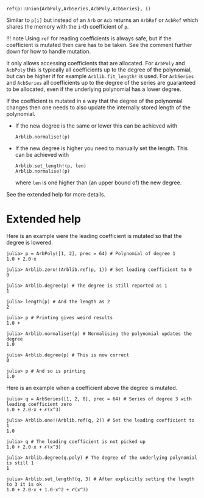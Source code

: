 ```
ref(p::Union{ArbPoly,ArbSeries,AcbPoly,AcbSeries}, i)
```

Similar to `p[i]` but instead of an `Arb` or `Acb` returns an `ArbRef` or `AcbRef` which shares the memory with the `i`-th coefficient of `p`.

!!! note
    Using `ref` for reading coefficients is always safe, but if the coefficient is mutated then care has to be taken. See the comment further down for how to handle mutation.


It only allows accessing coefficients that are allocated. For `ArbPoly` and `AcbPoly` this is typically all coefficients up to the degree of the polynomial, but can be higher if for example `Arblib.fit_length!` is used. For `ArbSeries` and `AcbSeries` all coefficients up to the degree of the series are guaranteed to be allocated, even if the underlying polynomial has a lower degree.

If the coefficient is mutated in a way that the degree of the polynomial changes then one needs to also update the internally stored length of the polynomial.

  * If the new degree is the same or lower this can be achieved with

    ```
    Arblib.normalise!(p)
    ```
  * If the new degree is higher you need to manually set the length. This can be achieved with

    ```
    Arblib.set_length!(p, len)
    Arblib.normalise!(p)
    ```

    where `len` is one higher than (an upper bound of) the new degree.

See the extended help for more details.

# Extended help

Here is an example were the leading coefficient is mutated so that the degree is lowered.

```jldoctest
julia> p = ArbPoly([1, 2], prec = 64) # Polynomial of degree 1
1.0 + 2.0⋅x

julia> Arblib.zero!(Arblib.ref(p, 1)) # Set leading coefficient to 0
0

julia> Arblib.degree(p) # The degree is still reported as 1
1

julia> length(p) # And the length as 2
2

julia> p # Printing gives weird results
1.0 +

julia> Arblib.normalise!(p) # Normalising the polynomial updates the degree
1.0

julia> Arblib.degree(p) # This is now correct
0

julia> p # And so is printing
1.0
```

Here is an example when a coefficient above the degree is mutated.

```jldoctest
julia> q = ArbSeries([1, 2, 0], prec = 64) # Series of degree 3 with leading coefficient zero
1.0 + 2.0⋅x + 𝒪(x^3)

julia> Arblib.one!(Arblib.ref(q, 2)) # Set the leading coefficient to 1
1.0

julia> q # The leading coefficient is not picked up
1.0 + 2.0⋅x + 𝒪(x^3)

julia> Arblib.degree(q.poly) # The degree of the underlying polynomial is still 1
1

julia> Arblib.set_length!(q, 3) # After explicitly setting the length to 3 it is ok
1.0 + 2.0⋅x + 1.0⋅x^2 + 𝒪(x^3)
```
